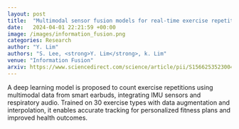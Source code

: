 ```yaml
---
layout: post
title:  "Multimodal sensor fusion models for real-time exercise repetition counting with IMU sensors and respiration data"
date:   2024-04-01 22:21:59 +00:00
image: /images/information_fusion.png
categories: Research
author: "Y. Lim"
authors: "S. Lee, <strong>Y. Lim</strong>, k. Lim"
venue: "Information Fusion"
arxiv: https://www.sciencedirect.com/science/article/pii/S1566253523004694
---
```

A deep learning model is proposed to count exercise repetitions using multimodal data from smart earbuds, integrating IMU sensors and respiratory audio. Trained on 30 exercise types with data augmentation and interpolation, it enables accurate tracking for personalized fitness plans and improved health outcomes.